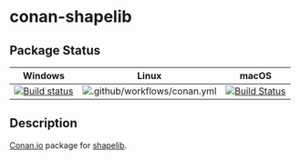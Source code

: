 # conan-shapelib

## Package Status

| Windows | Linux | macOS |
|:-------:|:-----:|:-----:|
|[![Build status](https://ci.appveyor.com/api/projects/status/bxcwlarsqj5dn36a/branch/testing%2F1.5.0?svg=true)](https://ci.appveyor.com/project/SpaceIm/conan-shapelib)|![.github/workflows/conan.yml](https://github.com/SpaceIm/conan-shapelib/workflows/.github/workflows/conan.yml/badge.svg?branch=testing%2F1.5.0)|[![Build Status](https://travis-ci.com/SpaceIm/conan-shapelib.svg?branch=testing%2F1.5.0)](https://travis-ci.com/SpaceIm/conan-shapelib)|

## Description

[Conan.io](https://conan.io) package for [shapelib](https://github.com/OSGeo/shapelib).
